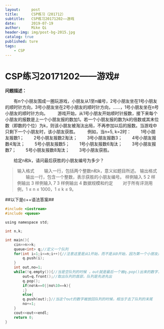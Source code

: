```yaml
---
layout:     post
title:      CSP练习（201712）
subtitle:   CSP练习20171202——游戏
date:       2019-07-19
author:     Mike Qi
header-img: img/post-bg-2015.jpg
catalog: true
published: ture
tags:
    - CSP
---
```


# CSP练习20171202——游戏#

**问题描述：**

　　有n个小朋友围成一圈玩游戏，小朋友从1至n编号，2号小朋友坐在1号小朋友的顺时针方向，3号小朋友坐在2号小朋友的顺时针方向，……，1号小朋友坐在n号小朋友的顺时针方向。
　　游戏开始，从1号小朋友开始顺时针报数，接下来每个小朋友的报数是上一个小朋友报的数加1。若一个小朋友报的数为k的倍数或其末位数（即数的个位）为k，则该小朋友被淘汰出局，不再参加以后的报数。当游戏中只剩下一个小朋友时，该小朋友获胜。
　　例如，当n=5, k=2时：
　　1号小朋友报数1；
　　2号小朋友报数2淘汰；
　　3号小朋友报数3；
　　4号小朋友报数4淘汰；
　　5号小朋友报数5；
　　1号小朋友报数6淘汰；
　　3号小朋友报数7；
　　5号小朋友报数8淘汰；
　　3号小朋友获胜。

　　给定n和k，请问最后获胜的小朋友编号为多少？
>输入格式
　　输入一行，包括两个整数n和k，意义如题目所述。
>输出格式
　　输出一行，包含一个整数，表示获胜的小朋友编号。
>样例输入
5 2
>样例输出
3
>样例输入
7 3
>样例输出
4
>数据规模和约定
　　对于所有评测用例，1 ≤ n ≤ 1000，1 ≤ k ≤ 9。


##以下是c++语法答案##

```c
#include <iostream>
#include <queue>

using namespace std;

int n,k;

int main(){
	cin>>n>>k;
	queue<int> q;//定义一个队列 
	for(int i=1;i<=n;i++){//注意这里是从1开始，而不是从0开始，因为第一个小朋友是1号 
		q.push(i);	
	}
	int out,no=1;
	while(!q.empty()){//当是空队列的时候 ，out就是最后一个被q.pop()出来的数字，所以这就是最后一个被留下的答案 
		out=q.front();//取出队列的首部，队列是先进先出 
		q.pop();
		if(no%k==0||no%10==k){
		;}
		else{
		q.push(out);}//当这个out的数字被放回队列的时候，相当于去了队列的末尾	
		no+=1;		
	}
	cout<<out<<endl;
	return 0;
}
```
